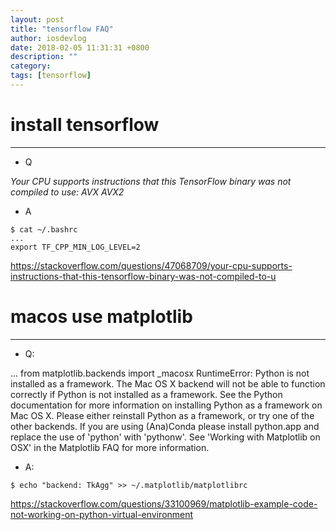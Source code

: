 ```yaml
---
layout: post
title: "tensorflow FAQ"
author: iosdevlog
date: 2018-02-05 11:31:31 +0800
description: ""
category: 
tags: [tensorflow]
---
```


# install tensorflow
---

* Q

*Your CPU supports instructions that this TensorFlow binary was not compiled to use: AVX AVX2*

* A

```
$ cat ~/.bashrc
...
export TF_CPP_MIN_LOG_LEVEL=2
```

<https://stackoverflow.com/questions/47068709/your-cpu-supports-instructions-that-this-tensorflow-binary-was-not-compiled-to-u>

# macos use matplotlib
---

* Q: 

...
    from matplotlib.backends import _macosx
RuntimeError: Python is not installed as a framework. The Mac OS X backend will not be able to function correctly if Python is not installed as a framework. See the Python documentation for more information on installing Python as a framework on Mac OS X. Please either reinstall Python as a framework, or try one of the other backends. If you are using (Ana)Conda please install python.app and replace the use of 'python' with 'pythonw'. See 'Working with Matplotlib on
OSX' in the Matplotlib FAQ for more information.

* A:

```
$ echo "backend: TkAgg" >> ~/.matplotlib/matplotlibrc
```

<https://stackoverflow.com/questions/33100969/matplotlib-example-code-not-working-on-python-virtual-environment>
